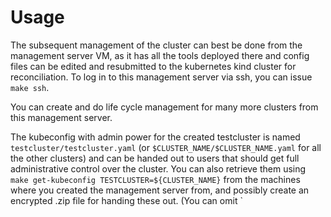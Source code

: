 # Usage

The subsequent management of the cluster can best be done from the management server VM, as it has all the tools deployed there and config files can be edited and resubmitted to the kubernetes kind cluster for reconciliation. To log in to this management server via ssh, you can issue `make ssh`.

You can create and do life cycle management for many more clusters from this management server.

The kubeconfig with admin power for the created testcluster is named `testcluster/testcluster.yaml` (or `$CLUSTER_NAME/$CLUSTER_NAME.yaml` for all the other clusters) and can be handed out to users that should get full administrative control over the cluster. You can also retrieve them using `make get-kubeconfig TESTCLUSTER=${CLUSTER_NAME}` from the machines where you created the management server from, and possibly create an encrypted .zip file for handing these out. (You can omit `
